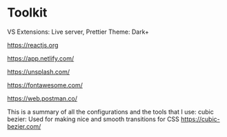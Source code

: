 # Toolkit

VS Extensions: Live server, Prettier
Theme: Dark+

https://reactjs.org

https://app.netlify.com/

https://unsplash.com/

https://fontawesome.com/

https://web.postman.co/


This is a summary of all the configurations and the tools that I use:
cubic bezier: Used for making nice and smooth transitions for CSS
https://cubic-bezier.com/

